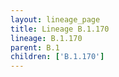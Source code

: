 ```yaml
---
layout: lineage_page
title: Lineage B.1.170
lineage: B.1.170
parent: B.1
children: ['B.1.170']
---
```

